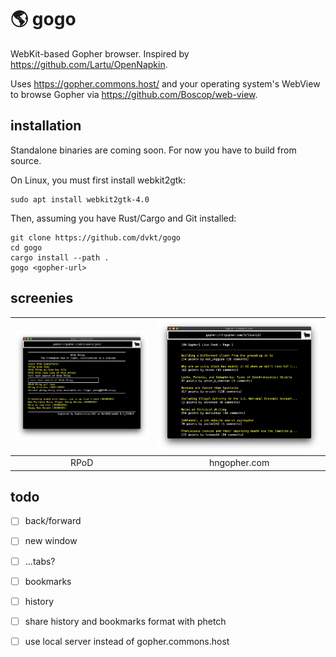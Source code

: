 # 🌎 gogo 

WebKit-based Gopher browser. Inspired by
https://github.com/Lartu/OpenNapkin.

Uses https://gopher.commons.host/ and your operating system's WebView
to browse Gopher via https://github.com/Boscop/web-view.

## installation

Standalone binaries are coming soon. For now you have to build from
source. 

On Linux, you must first install webkit2gtk:

    sudo apt install webkit2gtk-4.0

Then, assuming you have Rust/Cargo and Git installed:

    git clone https://github.com/dvkt/gogo
    cd gogo
    cargo install --path .
    gogo <gopher-url>

## screenies

|![Screenshot](./img/rpod.png)|![Screenshot](./img/hn.png)|
|:-:|:-:|
| RPoD | hngopher.com |

## todo

- [ ] back/forward
- [ ] new window
- [ ] ...tabs?
- [ ] bookmarks
- [ ] history
- [ ] share history and bookmarks format with phetch
- [ ] use local server instead of gopher.commons.host

